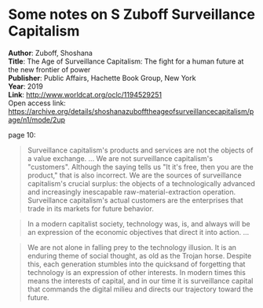 # Some notes on S Zuboff Surveillance Capitalism

**Author**: Zuboff, Shoshana    
**Title**: The Age of Surveillance Capitalism: The fight for a human future at the new frontier of power  
**Publisher**: Public Affairs, Hachette Book Group, New York  
**Year**: 2019  
**Link**: <http://www.worldcat.org/oclc/1194529251>  
Open access link: <https://archive.org/details/shoshanazubofftheageofsurveillancecapitalism/page/n1/mode/2up>  

page 10:

> Surveillance capitalism's products and services are not the objects of a value exchange. ... We are not surveillance capitalism's "customers". Although the saying tells us "It it's free, then you are the product," that is also incorrect. We are the sources of surveillance capitalism's crucial surplus: the objects of a technologically advanced and increasingly inescapable raw-material-extraction operation. Surveillance capitalism's actual customers are the enterprises that trade in its markets for future behavior.  

> In a modern capitalist society, technology was, is, and always will be an expression of the economic objectives that direct it into action. ...  

> We are not alone in falling prey to the technology illusion. It is an enduring theme of social thought, as old as the Trojan horse. Despite this, each generation stumbles into the quicksand of forgetting that technology is an expression of other interests. In modern times this means the interests of capital, and in our time it is surveillance capital that commands the digital milieu and directs our trajectory toward the future.  

